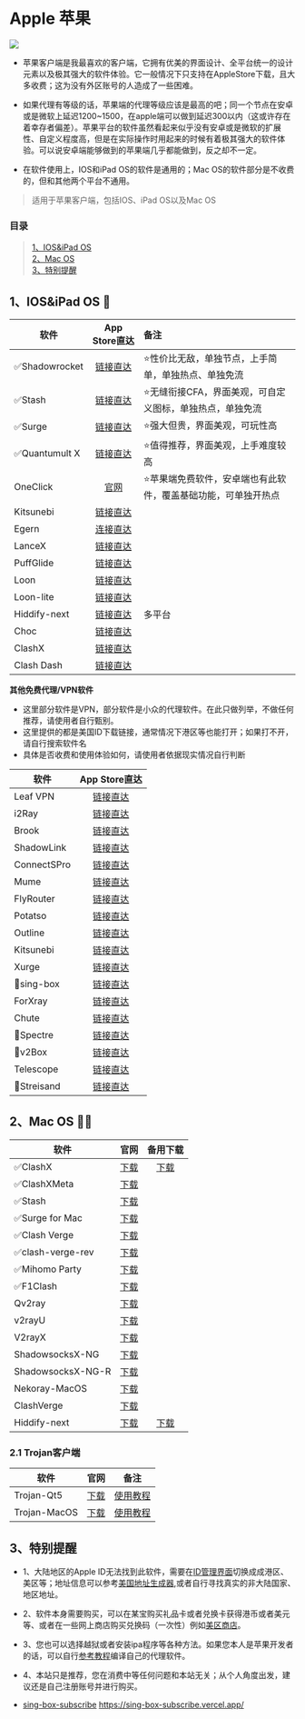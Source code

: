 # **Apple 苹果**

<a href="https://docs.awall.site/"><img src="https://img.shields.io/badge/%E6%96%B0%E7%89%88-%E6%B5%8B%E8%AF%95-brightyellow?style=plastic"></a>

- 苹果客户端是我最喜欢的客户端，它拥有优美的界面设计、全平台统一的设计元素以及极其强大的软件体验。它一般情况下只支持在AppleStore下载，且大多收费；这为没有外区账号的人造成了一些困难。

- 如果代理有等级的话，苹果端的代理等级应该是最高的吧；同一个节点在安卓或是微软上延迟1200~1500，在apple端可以做到延迟300以内（这或许存在着幸存者偏差）。苹果平台的软件虽然看起来似乎没有安卓或是微软的扩展性、自定义程度高，但是在实际操作时用起来的时候有着极其强大的软件体验。可以说安卓端能够做到的苹果端几乎都能做到，反之却不一定。

- 在软件使用上，IOS和iPad OS的软件是通用的；Mac OS的软件部分是不收费的，但和其他两个平台不通用。

> 适用于苹果客户端，包括IOS、iPad OS以及Mac OS

### 目录

> [1、IOS&iPad OS](#1iosipad-os-)<br>
> [2、Mac OS](#2mac-os-)<br>
> [3、特别提醒](#3%E7%89%B9%E5%88%AB%E6%8F%90%E9%86%92)

## **1、IOS&iPad OS** 📱

| 软件 | App Store直达 | 备注
| --- | :---: | :--- 
|✅Shadowrocket|[链接直达](https://apps.apple.com/us/app/shadowrocket/id932747118?l=zh)|⭐性价比无敌，单独节点，上手简单，单独热点、单独免流
|✅Stash|[链接直达](https://apps.apple.com/us/app/stash/id1596063349?l=zh)|⭐无缝衔接CFA，界面美观，可自定义图标，单独热点，单独免流
|✅Surge|[链接直达](https://apps.apple.com/us/app/surge-5/id1442620678?l=zh)|⭐强大但贵，界面美观，可玩性高
|✅Quantumult X|[链接直达](https://apps.apple.com/us/app/quantumult-x/id1443988620?l=zh)|⭐值得推荐，界面美观，上手难度较高
|OneClick|[官网](https://oneclick.earth/#/)|⭐️苹果端免费软件，安卓端也有此软件，覆盖基础功能，可单独开热点
|Kitsunebi|[链接直达](https://apps.apple.com/us/app/kitsunebi-proxy-utility/id1446584073)|
|Egern|[连接直达](https://apps.apple.com/hk/app/egern/id1616105820)|
|LanceX|[链接直达](https://apps.apple.com/hk/app/lancex/id1536754048)|
|PuffGlide|[链接直达](https://apps.apple.com/hk/app/puff-glide/id6463709890)|
|Loon|[链接直达](https://apps.apple.com/hk/app/loon/id1373567447)|
|Loon-lite|[链接直达](https://apps.apple.com/hk/app/loon-lite/id6444029612)|
|Hiddify-next|[链接直达](https://hiddify.com)|多平台|
|Choc|[链接直达](https://apps.apple.com/hk/app/choc/id1582542227)||
|ClashX|[链接直达](https://apps.apple.com/hk/app/clashx-服务监控面板/id6444824570)||大陆ID即可
|Clash Dash|[链接直达](https://apps.apple.com/cn/app/clash-dash/id6738882561)||大陆ID即可


**其他免费代理/VPN软件**
- 这里部分软件是VPN，部分软件是小众的代理软件。在此只做列举，不做任何推荐，请使用者自行甄别。
- 这里提供的都是美国ID下载链接，通常情况下港区等也能打开；如果打不开，请自行搜索软件名
- 具体是否收费和使用体验如何，请使用者依据现实情况自行判断

| 软件 | App Store直达 
| --- | :---: |
|Leaf VPN|[链接直达](https://apps.apple.com/us/app/leaf-vpn/id1534109007)
|i2Ray|[链接直达](https://apps.apple.com/us/app/i2ray/id1445270056)
|Brook|[链接直达](https://apps.apple.com/us/app/brook-not-just-proxy/id1216002642)
|ShadowLink|[链接直达](https://apps.apple.com/us/app/shadowlink-shadowsocks-proxy/id1439686518)
|ConnectSPro|[链接直达](https://apps.apple.com/us/app/connectspro/id1442910378)
|Mume|[链接直达](https://apps.apple.com/us/app/mume-vpn/id1144787928)
|FlyRouter|[链接直达](https://apps.apple.com/us/app/flyrouter/id1354248771) 
|Potatso|[链接直达](https://apps.apple.com/us/app/potatso/id1239860606)
|Outline|[链接直达](https://apps.apple.com/us/app/outline-app/id1356177741)
|Kitsunebi|[链接直达](https://apps.apple.com/us/app/outline-app/id1356177741)
|Xurge|[链接直达](https://apps.apple.com/hk/app/xurge-unofficial-surge-helper/id1525585898)
|🐶sing-box|[链接直达](https://apps.apple.com/us/app/sing-box/id6451272673)
|ForXray|[链接直达](https://apps.apple.com/hk/app/foxray/id6448898396)
|Chute|[链接直达](https://apps.apple.com/hk/app/chute-network-toolbox/id1515248945)
|🐶Spectre|[链接直达](https://apps.apple.com/hk/app/spectre-vpn/id1508712998)
|🐶v2Box|[链接直达](https://apps.apple.com/app/id6446814690)
|Telescope|[链接直达](https://apps.apple.com/hk/app/v2box-v2ray-client/id6446814690)
|🐶Streisand|[链接直达](https://apps.apple.com/app/id6450534064)

## **2、Mac OS** 👩‍💻

| 软件 |官网|备用下载
| --- | :----: | :---: 
|✅ClashX|[下载](https://clashx.org/)|[下载](https://d2.netfiles.pw/v2/macos/ClashX-Pro-v1.70.0.2.dmg)
|✅ClashXMeta|[下载](https://github.com/MetaCubeX/ClashX.Meta)
|✅Stash|[下载](https://stash.ws)|
|✅Surge for Mac|[下载](https://nssurge.com)|
|✅Clash Verge|[下载](https://github.com/zzzgydi/clash-verge/releases)|
|✅clash-verge-rev|[下载](https://github.com/clash-verge-rev/clash-verge-rev)|
|✅Mihomo Party|[下载](https://github.com/pompurin404/mihomo-party/releases)
|✅F1Clash|[下载](https://github.com/chen08209/FlClash)|
|Qv2ray|[下载](https://github.com/Qv2ray/Qv2ray/releases)|
|v2rayU|[下载](https://github.com/yanue/V2rayU/releases)|
|V2rayX|[下载](https://github.com/yanue/V2rayU/releases)|
|ShadowsocksX-NG|[下载](https://github.com/shadowsocks/ShadowsocksX-NG/releases)|
|ShadowsocksX-NG-R|[下载](https://github.com/qinyuhang/ShadowsocksX-NG-R/releases)|
|Nekoray-MacOS|[下载](https://github.com/aaaamirabbas/nekoray-macos/releases)|
|ClashVerge|[下载](https://github.com/zzzgydi/clash-verge/releases)|
|Hiddify-next|[下载](https://hiddify.com)|[下载](https://github.com/hiddify/hiddify-next/releases)

### **2.1 Trojan客户端**

| 软件 |官网|备注
| --- | :----: | :---: 
|Trojan-Qt5|[下载](https://itlanyan.com/download.php?filename=/trojan/Trojan-Qt5-v1.4.0.dmg)|[使用教程](https://itlanyan.com/go.php?key=trojan-qt5-config)
|Trojan-MacOS|[下载](https://github.com/trojan-gfw/trojan/releases)|[使用教程](https://itlanyan.com/go.php?key=trojan-mac-config)

## **3、特别提醒**
- 1、大陆地区的Apple ID无法找到此软件，需要在[ID管理界面](https://appleid.apple.com/#!&page=signin)切换成成港区、美区等；地址信息可以参考[美国地址生成器](https://mp.weixin.qq.com/s/vLXUSlLgiddAmNbcQk0tAg),或者自行寻找真实的非大陆国家、地区地址。
  
- 2、软件本身需要购买，可以在某宝购买礼品卡或者兑换卡获得港币或者美元等、或者在一些网上商店购买兑换码（一次性）例如[美区商店](https://ioskaka.com)。

- 3、您也可以选择越狱或者安装ipa程序等各种方法。如果您本人是苹果开发者的话，可以自行[参考教程](https://www.xiaoglt.top/%e6%9e%84%e5%bb%ba%e8%87%aa%e5%b7%b1%e7%9a%84ios%e7%bd%91%e7%bb%9c%e4%bb%a3%e7%90%86%e5%ae%a2%e6%88%b7%e7%ab%afpotatso/)编译自己的代理软件。

- 4、本站只是推荐，您在消费中等任何问题和本站无关；从个人角度出发，建议还是自己注册账号并进行购买。
- [sing-box-subscribe](https://github.com/Toperlock/sing-box-subscribe)
https://sing-box-subscribe.vercel.app/
